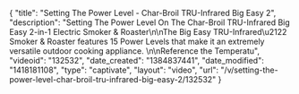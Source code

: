 {
    "title": "Setting The Power Level - Char-Broil TRU-Infrared Big Easy 2",
    "description": "Setting The Power Level On The Char-Broil TRU-Infrared Big Easy 2-in-1 Electric Smoker & Roaster\n\nThe Big Easy TRU-Infrared\u2122 Smoker & Roaster features 15 Power Levels that make it an extremely versatile outdoor cooking appliance. \n\nReference the Temperatu",
    "videoid": "132532",
    "date_created": "1384837441",
    "date_modified": "1418181108",
    "type": "captivate",
    "layout": "video",
    "url": "\/v\/setting-the-power-level-char-broil-tru-infrared-big-easy-2\/132532"
}